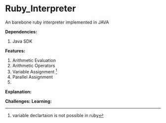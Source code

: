 # Ruby_Interpreter
An barebone ruby interpreter implemented in JAVA

**Dependencies:**  
1. Java SDK

**Features:**
1. Arithmetic Evaluation
2. Arithmetic Operators
3. Variable Assignment [^1]
4. Parallel Assignment 
5. 

**Explanation:**

**Challenges:**
**Learning:**

[^1]: variable declartaion is not possible in ruby
